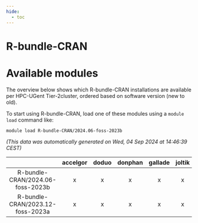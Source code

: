 ```yaml
---
hide:
  - toc
---
```


R-bundle-CRAN
=============

# Available modules


The overview below shows which R-bundle-CRAN installations are available per HPC-UGent Tier-2cluster, ordered based on software version (new to old).

To start using R-bundle-CRAN, load one of these modules using a `module load` command like:

```shell
module load R-bundle-CRAN/2024.06-foss-2023b
```

*(This data was automatically generated on Wed, 04 Sep 2024 at 14:46:39 CEST)*  

| |accelgor|doduo|donphan|gallade|joltik|shinx|skitty|
| :---: | :---: | :---: | :---: | :---: | :---: | :---: | :---: |
|R-bundle-CRAN/2024.06-foss-2023b|x|x|x|x|x|x|x|
|R-bundle-CRAN/2023.12-foss-2023a|x|x|x|x|x|x|x|
